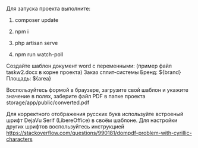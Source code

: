 Для запуска проекта выполните:

1. composer update

2. npm i

3. php artisan serve

4. npm run watch-poll

Создайте шаблон документ word с переменными:
(пример файл taskw2.docx в корне проекта)
Заказ сплит-системы
Бренд: ${brand}
Площадь: ${area}

Воспользуйтесь формой в браузере, загрузите свой шаблон и укажите значение в полях,
заберите файл PDF в папке проекта storage/app/public/converted.pdf

Для корректного отображения русских букв используйте встроеный шрифт
DejaVu Serif (LibereOffice) в своём шаблоне.
Для настройки других шрифтов воспользуйтесь инструкцией
https://stackoverflow.com/questions/990181/dompdf-problem-with-cyrillic-characters
